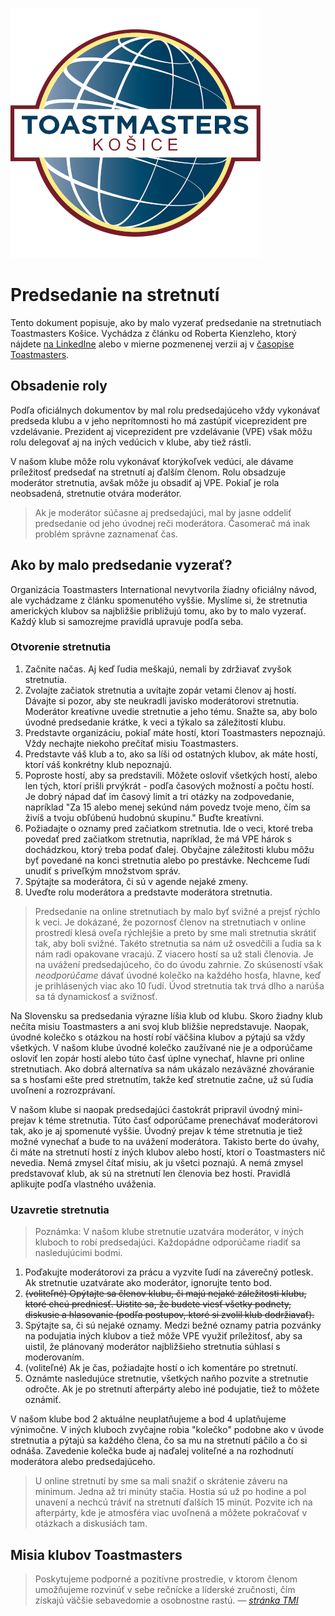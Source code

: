 ![alt text][logo]

# Predsedanie na stretnutí

Tento dokument popisuje, ako by malo vyzerať predsedanie na stretnutiach Toastmasters Košice. Vychádza z článku od Roberta Kienzleho, ktorý nájdete [na LinkedIne][article-linkedin] alebo v mierne pozmenenej verzii aj v [časopise Toastmasters][article-tmi].

## Obsadenie roly
Podľa oficiálnych dokumentov by mal rolu predsedajúceho vždy vykonávať predseda klubu a v jeho neprítomnosti ho má zastúpiť viceprezident pre vzdelávanie. Prezident aj viceprezident pre vzdelávanie (VPE) však môžu rolu delegovať aj na iných vedúcich v klube, aby tiež rástli.

V našom klube môže rolu vykonávať ktorýkoľvek vedúci, ale dávame príležitosť predsedať na stretnutí aj ďalším členom. Rolu obsadzuje moderátor stretnutia, avšak môže ju obsadiť aj VPE. Pokiaľ je rola neobsadená, stretnutie otvára moderátor.

> Ak je moderátor súčasne aj predsedajúci, mal by jasne oddeliť predsedanie od jeho úvodnej reči moderátora. Časomerač má inak problém správne zaznamenať čas.

## Ako by malo predsedanie vyzerať?
Organizácia Toastmasters International nevytvorila žiadny oficiálny návod, ale vychádzame z článku spomenutého vyššie. Myslíme si, že stretnutia amerických klubov sa najbližšie približujú tomu, ako by to malo vyzerať. Každý klub si samozrejme pravidlá upravuje podľa seba.

### Otvorenie stretnutia
1. Začnite načas. Aj keď ľudia meškajú, nemali by zdržiavať zvyšok stretnutia.
2. Zvolajte začiatok stretnutia a uvítajte zopár vetami členov aj hostí. Dávajte si pozor, aby ste neukradli javisko moderátorovi stretnutia. Moderátor kreatívne uvedie stretnutie a jeho tému. Snažte sa, aby bolo úvodné predsedanie krátke, k veci a týkalo sa záležitostí klubu.
3. Predstavte organizáciu, pokiaľ máte hostí, ktorí Toastmasters nepoznajú. Vždy nechajte niekoho prečítať misiu Toastmasters.
4. Predstavte váš klub a to, ako sa líši od ostatných klubov, ak máte hostí, ktorí váš konkrétny klub nepoznajú.
5. Poproste hostí, aby sa predstavili. Môžete osloviť všetkých hostí, alebo len tých, ktorí prišli prvýkrát - podľa časových možností a počtu hostí. Je dobrý nápad dať im časový limit a tri otázky na zodpovedanie, napríklad "Za 15 alebo menej sekúnd nám povedz tvoje meno, čím sa živíš a tvoju obľúbenú hudobnú skupinu." Buďte kreatívni.
6. Požiadajte o oznamy pred začiatkom stretnutia. Ide o veci, ktoré treba povedať pred začiatkom stretnutia, napríklad, že má VPE hárok s dochádzkou, ktorý treba podať ďalej. Obyčajne záležitosti klubu môžu byť povedané na konci stretnutia alebo po prestávke. Nechceme ľudí unudiť s priveľkým množstvom správ.
7. Spýtajte sa moderátora, či sú v agende nejaké zmeny.
8. Uveďte rolu moderátora a predstavte moderátora stretnutia.

> Predsedanie na online stretnutiach by malo byť svižné a prejsť rýchlo k veci. Je dokázané, že pozornosť členov na stretnutiach v online prostredí klesá oveľa rýchlejšie a preto by sme mali stretnutia skrátiť tak, aby boli svižné. Takéto stretnutia sa nám už osvedčili a ľudia sa k nám radi opakovane vracajú. Z viacero hostí sa už stali členovia. Je na uvážení predsedajúceho, čo do úvodu zahrnie. Zo skúseností však *neodporúčame* dávať úvodné kolečko na každého hosťa, hlavne, keď je prihlásených viac ako 10 ľudí. Úvod stretnutia tak trvá dlho a narúša sa tá dynamickosť a svižnosť.

Na Slovensku sa predsedania výrazne líšia klub od klubu. Skoro žiadny klub nečíta misiu Toastmasters a ani svoj klub bližšie nepredstavuje. Naopak, úvodné kolečko s otázkou na hostí robí väčšina klubov a pýtajú sa vždy všetkých. V našom klube úvodné kolečko zaužívané nie je a odporúčame osloviť len zopár hostí alebo túto časť úplne vynechať, hlavne pri online stretnutiach. Ako dobrá alternatíva sa nám ukázalo nezáväzné zhováranie sa s hosťami ešte pred stretnutím, takže keď stretnutie začne, už sú ľudia uvoľnení a rozrozprávaní.

V našom klube si naopak predsedajúci častokrát pripravil úvodný mini-prejav k téme stretnutia. Túto časť odporúčame prenechávať moderátorovi tak, ako je aj spomenuté vyššie. Úvodný prejav k téme stretnutia je tiež možné vynechať a bude to na uvážení moderátora. Takisto berte do úvahy, či máte na stretnutí hostí z iných klubov alebo hostí, ktorí o Toastmasters nič nevedia. Nemá zmysel čítať misiu, ak ju všetci poznajú. A nemá zmysel predstavovať klub, ak sú na stretnutí len členovia bez hostí. Pravidlá aplikujte podľa vlastného uváženia.

### Uzavretie stretnutia
> Poznámka: V našom klube stretnutie uzatvára moderátor, v iných kluboch to robí predsedajúci. Každopádne odporúčame riadiť sa nasledujúcimi bodmi.
1. Poďakujte moderátorovi za prácu a vyzvite ľudí na záverečný potlesk. Ak stretnutie uzatvárate ako moderátor, ignorujte tento bod.
2. ~~(voliteľné) Opýtajte sa členov klubu, či majú nejaké záležitosti klubu, ktoré chcú predniesť. Uistite sa, že budete viesť všetky podnety, diskusie a hlasovanie (podľa postupov, ktoré si zvolil klub dodržiavať).~~
3. Spýtajte sa, či sú nejaké oznamy. Medzi bežné oznamy patria pozvánky na podujatia iných klubov a tiež môže VPE využiť príležitosť, aby sa uistil, že plánovaný moderátor najbližšieho stretnutia súhlasí s moderovaním.
4. (voliteľné) Ak je čas, požiadajte hostí o ich komentáre po stretnutí.
5. Oznámte nasledujúce stretnutie, všetkých naňho pozvite a stretnutie odročte. Ak je po stretnutí afterpárty alebo iné podujatie, tiež to môžete oznámiť.

V našom klube bod 2 aktuálne neuplatňujeme a bod 4 uplatňujeme výnimočne. V iných kluboch zvyčajne robia "kolečko" podobne ako v úvode stretnutia a pýtajú sa každého člena, čo sa mu na stretnutí páčilo a čo si odnáša. Zavedenie kolečka bude aj naďalej voliteľné a na rozhodnutí moderátora alebo predsedajúceho.

> U online stretnutí by sme sa mali snažiť o skrátenie záveru na minimum. Jedna až tri minúty stačia. Hostia sú už po hodine a pol unavení a nechcú tráviť na stretnutí ďalších 15 minút. Pozvite ich na afterpárty, kde je atmosféra viac uvoľnená a môžete pokračovať v otázkach a diskusiách tam.

## Misia klubov Toastmasters
> Poskytujeme podporné a pozitívne prostredie, v ktorom členom umožňujeme rozvinúť v sebe rečnícke a líderské zručnosti, čím získajú väčšie sebavedomie a osobnostne rastú.
> — <cite>[stránka TMI][toastmasters-mission]</cite>

[logo]: https://github.com/toastmasters-kosice/graficke-podklady/raw/main/Log%C3%A1/%C5%A0tandardn%C3%A9%20zmen%C5%A1en%C3%A9%20logo%20TMKE.png "Logo Toastmasters Košice"
[article-linkedin]: https://www.linkedin.com/pulse/when-you-chairperson-toastmasters-meeting-robert-kienzle/
[article-tmi]: https://www.toastmasters.org/Magazine/Magazine-Issues/2016/Nov2016/Role
[toastmasters-mission]: https://www.toastmasters.org/about/our-mission
